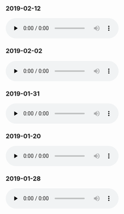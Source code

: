### 2019-02-12

<audio id="audio" controls="controls" preload="none">
    <source id="mp3" src="../../audio/self/12.m4a">
</audio>

### 2019-02-02

<audio id="audio" controls="controls" preload="none">
    <source id="mp3" src="../../audio/self/11.m4a">
</audio>

### 2019-01-31

<audio id="audio" controls="controls" preload="none">
    <source id="mp3" src="../../audio/self/10.m4a">
</audio>

### 2019-01-20

<audio id="audio" controls="controls" preload="none">
    <source id="mp3" src="../../audio/self/09.m4a">
</audio>

### 2019-01-28

<audio id="audio" controls="controls" preload="none">
    <source id="mp3" src="../../audio/self/08.m4a">
</audio>